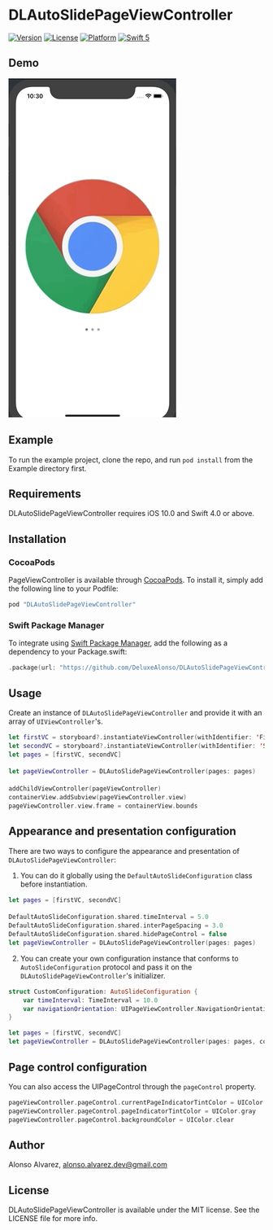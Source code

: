 # DLAutoSlidePageViewController

[![Version](https://img.shields.io/cocoapods/v/DLAutoSlidePageViewController.svg?style=flat)](https://cocoapods.org/pods/DLAutoSlidePageViewController)
[![License](https://img.shields.io/cocoapods/l/DLAutoSlidePageViewController.svg?style=flat)](https://cocoapods.org/pods/DLAutoSlidePageViewController)
[![Platform](https://img.shields.io/cocoapods/p/DLAutoSlidePageViewController.svg?style=flat)](https://cocoapods.org/pods/DLAutoSlidePageViewController)
[![Swift 5](https://img.shields.io/badge/Swift-5-orange.svg?style=flat)](https://developer.apple.com/swift/)

## Demo

![](Demo.gif)

## Example

To run the example project, clone the repo, and run `pod install` from the Example directory first.

## Requirements

DLAutoSlidePageViewController requires iOS 10.0 and Swift 4.0 or above.

## Installation

### CocoaPods

PageViewController is available through [CocoaPods](http://cocoapods.org). To install
it, simply add the following line to your Podfile:

```ruby
pod "DLAutoSlidePageViewController"
```

### Swift Package Manager

To integrate using [Swift Package Manager](https://swift.org/package-manager/), add the following as a dependency to your Package.swift:

```Swift
.package(url: "https://github.com/DeluxeAlonso/DLAutoSlidePageViewController.git", .upToNextMajor(from: "1.1.0"))
```

## Usage

Create an instance of `DLAutoSlidePageViewController` and provide it with an array of `UIViewController`'s.

```swift
let firstVC = storyboard?.instantiateViewController(withIdentifier: 'FirstVC')
let secondVC = storyboard?.instantiateViewController(withIdentifier: 'SecondVC')
let pages = [firstVC, secondVC]

let pageViewController = DLAutoSlidePageViewController(pages: pages)
                                                       
addChildViewController(pageViewController)
containerView.addSubview(pageViewController.view)
pageViewController.view.frame = containerView.bounds
```

## Appearance and presentation configuration

There are two ways to configure the appearance and presentation of `DLAutoSlidePageViewController`:

1) You can do it globally using the `DefaultAutoSlideConfiguration` class before instantiation.

```swift
let pages = [firstVC, secondVC]

DefaultAutoSlideConfiguration.shared.timeInterval = 5.0
DefaultAutoSlideConfiguration.shared.interPageSpacing = 3.0
DefaultAutoSlideConfiguration.shared.hidePageControl = false
let pageViewController = DLAutoSlidePageViewController(pages: pages)
```

2) You can create your own configuration instance that conforms to `AutoSlideConfiguration` protocol and pass it on the `DLAutoSlidePageViewController`'s initializer.

```swift
struct CustomConfiguration: AutoSlideConfiguration {
    var timeInterval: TimeInterval = 10.0
    var navigationOrientation: UIPageViewController.NavigationOrientation = .vertical
}
```

```swift
let pages = [firstVC, secondVC]
let pageViewController = DLAutoSlidePageViewController(pages: pages, configuration: CustomConfiguration())
```

## Page control configuration

You can also access the UIPageControl through the `pageControl` property.

```swift
pageViewController.pageControl.currentPageIndicatorTintColor = UIColor.lightGray
pageViewController.pageControl.pageIndicatorTintColor = UIColor.gray
pageViewController.pageControl.backgroundColor = UIColor.clear
```

## Author

Alonso Alvarez, alonso.alvarez.dev@gmail.com

## License

DLAutoSlidePageViewController is available under the MIT license. See the LICENSE file for more info.
